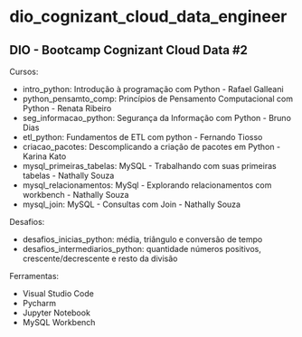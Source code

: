 # dio_cognizant_cloud_data_engineer
## DIO - Bootcamp Cognizant Cloud Data #2

Cursos:
- intro_python: Introdução à programação com Python - Rafael Galleani
- python_pensamto_comp: Princípios de Pensamento Computacional com Python - Renata Ribeiro
- seg_informacao_python: Segurança da Informação com Python - Bruno Dias
- etl_python: Fundamentos de ETL com python - Fernando Tiosso
- criacao_pacotes: Descomplicando a criação de pacotes em Python - Karina Kato
- mysql_primeiras_tabelas: MySQL - Trabalhando com suas primeiras tabelas - Nathally Souza
- mysql_relacionamentos: MySql - Explorando relacionamentos com workbench - Nathally Souza
- mysql_join: MySQL - Consultas com Join - Nathally Souza

Desafios:
- desafios_inicias_python: média, triângulo e conversão de tempo
- desafios_intermediarios_python: quantidade números positivos, crescente/decrescente e resto da divisão

Ferramentas:
- Visual Studio Code
- Pycharm
- Jupyter Notebook
- MySQL Workbench